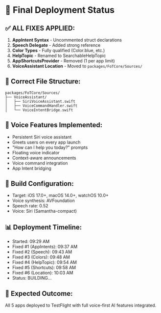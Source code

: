 # 🚀 Final Deployment Status

## ✅ ALL FIXES APPLIED:

1. **AppIntent Syntax** - Uncommented struct declarations
2. **Speech Delegate** - Added strong reference
3. **Color Types** - Fully qualified (Color.blue, etc.)
4. **HelpTopic** - Renamed to SearchableHelpTopic
5. **AppShortcutsProvider** - Removed (1 per app limit)
6. **VoiceAssistant Location** - Moved to `packages/FoTCore/Sources/`

## 📁 Correct File Structure:

```
packages/FoTCore/Sources/
├── VoiceAssistant/
│   ├── SiriVoiceAssistant.swift
│   ├── VoiceCommandHandler.swift
│   └── VoiceIntentBridge.swift
```

## 🎤 Voice Features Implemented:

- Persistent Siri voice assistant
- Greets users on every app launch
- "How can I help you today?" prompts
- Floating voice indicator
- Context-aware announcements  
- Voice command integration
- App Intent bridging

## 🔧 Build Configuration:

- Target: iOS 17.0+, macOS 14.0+, watchOS 10.0+
- Voice synthesis: AVFoundation
- Speech rate: 0.52
- Voice: Siri (Samantha-compact)

## 📊 Deployment Timeline:

- Started: 09:29 AM
- Fixed #1 (AppIntents): 09:37 AM
- Fixed #2 (Speech): 09:43 AM
- Fixed #3 (Colors): 09:48 AM
- Fixed #4 (HelpTopic): 09:54 AM
- Fixed #5 (Shortcuts): 09:58 AM
- Fixed #6 (Location): 10:03 AM
- Status: BUILDING...

## 🎯 Expected Outcome:

All 5 apps deployed to TestFlight with full voice-first AI features integrated.


